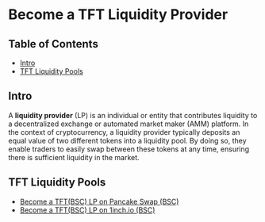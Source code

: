 <H1>Become a TFT Liquidity Provider</h1>

<h2>Table of Contents</h2>

- [Intro](#intro)
- [TFT Liquidity Pools](#tft-liquidity-pools)

## Intro

A **liquidity provider** (LP) is an individual or entity that contributes liquidity to a decentralized exchange or automated market maker (AMM) platform. In the context of cryptocurrency, a liquidity provider typically deposits an equal value of two different tokens into a liquidity pool. By doing so, they enable traders to easily swap between these tokens at any time, ensuring there is sufficient liquidity in the market.

## TFT Liquidity Pools

- [Become a TFT(BSC) LP on Pancake Swap (BSC)](./liquidity_pancake.md)
- [Become a TFT(BSC) LP on 1inch.io (BSC)](./liquidity_1inch.md)